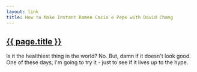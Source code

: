 ```yaml
---
layout: link
title: How to Make Instant Ramen Cacio e Pepe with David Chang
---
```


<h2><a href="https://youtu.be/RDNtmeRJCLg">{{ page.title }}</a></h2>

Is it the healthiest thing in the world? No. But, damn if it doesn't look good. One of these days, I'm going to try it - just to see if it lives up to the hype.
